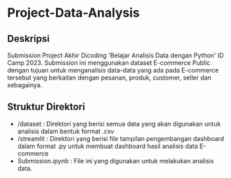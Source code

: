 # Project-Data-Analysis 
## Deskripsi
Submission Project Akhir Dicoding 'Belajar Analisis Data dengan Python' ID Camp 2023. Submission ini menggunakan dataset E-commerce Public dengan tujuan untuk menganalisis data-data yang ada pada E-commerce tersebut yang berkaitan dengan pesanan, produk, customer, seller dan sebagainya.

## Struktur Direktori
-  /dataset : Direktori yang berisi semua data yang akan digunakan untuk analisis dalam bentuk format .csv
-  /streamlit : Direktori yang berisi file tampilan pengembangan dashboard dalam format .py untuk membuat dashboard hasil analisis data E-commerce
-  Submission.ipynb : File ini yang digunakan untuk melakukan analisis data.


